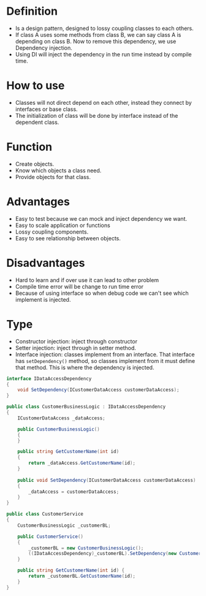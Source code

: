 # Definition 
- Is a design pattern, designed to lossy coupling classes to each others.
- If class A uses some methods from class B, we can say class A is depending on class B. Now to remove this dependency, we use Dependency injection.
- Using DI will inject the dependency in the run time instead by compile time.
# How to use
- Classes will not direct depend on each other, instead they connect by interfaces or base class.
- The initialization of class will be done by interface instead of the dependent class.
# Function
- Create objects.
- Know which objects a class need.
- Provide objects for that class.
# Advantages
- Easy to test because we can mock and inject dependency we want.
- Easy to scale application or functions
- Lossy coupling components.
- Easy to see relationship between objects. 
# Disadvantages
- Hard to learn and if over use it can lead to other problem
- Compile time error will be change to run time error
- Because of using interface so when debug code we can't see which implement is injected.
# Type
- Constructor injection: inject through constructor
- Setter injection: inject through in setter method.
- Interface injection: classes implement from an interface. That interface has `setDependency()` method, so classes implement from it must define that method. This is where the dependency is injected.
``````C#
interface IDataAccessDependency
{
    void SetDependency(ICustomerDataAccess customerDataAccess);
}

public class CustomerBusinessLogic : IDataAccessDependency
{
    ICustomerDataAccess _dataAccess;

    public CustomerBusinessLogic()
    {
    }

    public string GetCustomerName(int id)
    {
        return _dataAccess.GetCustomerName(id);
    }
        
    public void SetDependency(ICustomerDataAccess customerDataAccess)
    {
        _dataAccess = customerDataAccess;
    }
}

public class CustomerService
{
    CustomerBusinessLogic _customerBL;

    public CustomerService()
    {
        _customerBL = new CustomerBusinessLogic();
        ((IDataAccessDependency)_customerBL).SetDependency(new CustomerDataAccess());
    }

    public string GetCustomerName(int id) {
        return _customerBL.GetCustomerName(id);
    }
}
``````